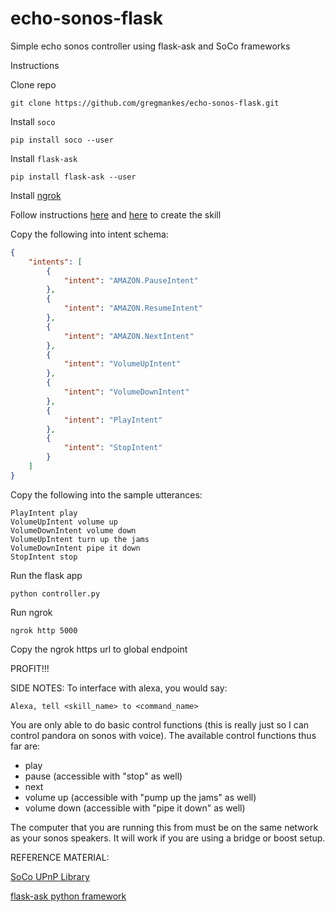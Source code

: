 # echo-sonos-flask
Simple echo sonos controller using flask-ask and SoCo frameworks

Instructions

Clone repo
```
git clone https://github.com/gregmankes/echo-sonos-flask.git
```

Install `soco`
```
pip install soco --user
```

Install `flask-ask`
```
pip install flask-ask --user
```

Install [ngrok](http://ngrok.com)

Follow instructions [here](https://github.com/johnwheeler/flask-ask) and [here](https://youtu.be/cXL8FDUag-s?t=1m26s) to create the skill

Copy the following into intent schema:
```json
{
    "intents": [
        {
            "intent": "AMAZON.PauseIntent"
        },
        {
            "intent": "AMAZON.ResumeIntent"
        },
      	{
          	"intent": "AMAZON.NextIntent"
        },
      	{
          	"intent": "VolumeUpIntent"
        },
      	{
          	"intent": "VolumeDownIntent"
        },
      	{
          	"intent": "PlayIntent"
        },
      	{
          	"intent": "StopIntent"
        }
    ]
}
```

Copy the following into the sample utterances:
```
PlayIntent play
VolumeUpIntent volume up
VolumeDownIntent volume down
VolumeUpIntent turn up the jams
VolumeDownIntent pipe it down
StopIntent stop
```

Run the flask app
```
python controller.py
```

Run ngrok
```
ngrok http 5000
```
Copy the ngrok https url to global endpoint

PROFIT!!!

SIDE NOTES:
To interface with alexa, you would say:
```
Alexa, tell <skill_name> to <command_name>
```

You are only able to do basic control functions (this is really just so I can control pandora on sonos with voice). The available control functions thus far are:
* play
* pause (accessible with "stop" as well)
* next
* volume up (accessible with "pump up the jams" as well)
* volume down (accessible with "pipe it down" as well)

The computer that you are running this from must be on the same network as your sonos speakers. It will work if you are using a bridge or boost setup.

REFERENCE MATERIAL:

[SoCo UPnP Library](https://github.com/SoCo/SoCo)

[flask-ask python framework](https://github.com/johnwheeler/flask-ask)
